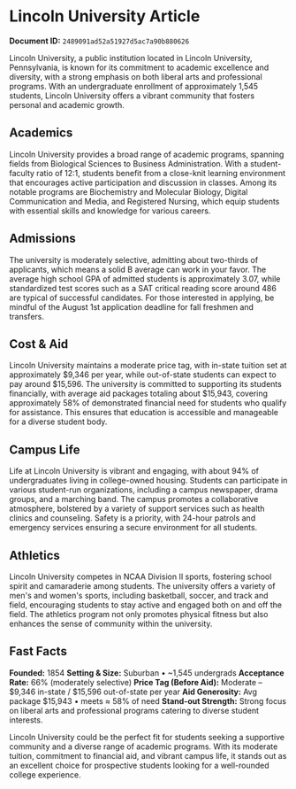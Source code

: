 # Lincoln University Article

**Document ID:** `2489091ad52a51927d5ac7a90b880626`

Lincoln University, a public institution located in Lincoln University, Pennsylvania, is known for its commitment to academic excellence and diversity, with a strong emphasis on both liberal arts and professional programs. With an undergraduate enrollment of approximately 1,545 students, Lincoln University offers a vibrant community that fosters personal and academic growth.

## Academics
Lincoln University provides a broad range of academic programs, spanning fields from Biological Sciences to Business Administration. With a student-faculty ratio of 12:1, students benefit from a close-knit learning environment that encourages active participation and discussion in classes. Among its notable programs are Biochemistry and Molecular Biology, Digital Communication and Media, and Registered Nursing, which equip students with essential skills and knowledge for various careers.

## Admissions
The university is moderately selective, admitting about two-thirds of applicants, which means a solid B average can work in your favor. The average high school GPA of admitted students is approximately 3.07, while standardized test scores such as a SAT critical reading score around 486 are typical of successful candidates. For those interested in applying, be mindful of the August 1st application deadline for fall freshmen and transfers.

## Cost & Aid
Lincoln University maintains a moderate price tag, with in-state tuition set at approximately $9,346 per year, while out-of-state students can expect to pay around $15,596. The university is committed to supporting its students financially, with average aid packages totaling about $15,943, covering approximately 58% of demonstrated financial need for students who qualify for assistance. This ensures that education is accessible and manageable for a diverse student body.

## Campus Life
Life at Lincoln University is vibrant and engaging, with about 94% of undergraduates living in college-owned housing. Students can participate in various student-run organizations, including a campus newspaper, drama groups, and a marching band. The campus promotes a collaborative atmosphere, bolstered by a variety of support services such as health clinics and counseling. Safety is a priority, with 24-hour patrols and emergency services ensuring a secure environment for all students.

## Athletics
Lincoln University competes in NCAA Division II sports, fostering school spirit and camaraderie among students. The university offers a variety of men's and women's sports, including basketball, soccer, and track and field, encouraging students to stay active and engaged both on and off the field. The athletics program not only promotes physical fitness but also enhances the sense of community within the university.

## Fast Facts
**Founded:** 1854
**Setting & Size:** Suburban • ~1,545 undergrads
**Acceptance Rate:** 66% (moderately selective)
**Price Tag (Before Aid):** Moderate – $9,346 in-state / $15,596 out-of-state per year
**Aid Generosity:** Avg package $15,943 • meets ≈ 58% of need
**Stand-out Strength:** Strong focus on liberal arts and professional programs catering to diverse student interests.

Lincoln University could be the perfect fit for students seeking a supportive community and a diverse range of academic programs. With its moderate tuition, commitment to financial aid, and vibrant campus life, it stands out as an excellent choice for prospective students looking for a well-rounded college experience.
